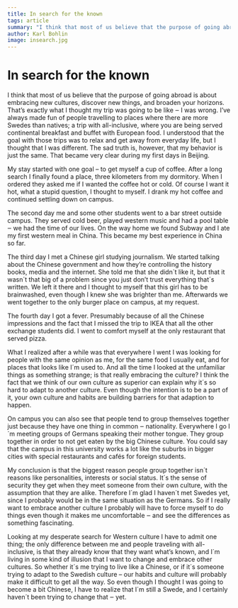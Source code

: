 ```yaml
---
title: In search for the known
tags: article
summary: "I think that most of us believe that the purpose of going abroad is about embracing new cultures, discover new things, and broaden your horizons. That’s exactly what I thought my trip was going to be like ‒ I was wrong. I’ve always made fun of people travelling to places where there are more Swedes than natives; a trip with all-inclusive, where you are being served continental breakfast and buffet with European food. "
author: Karl Bohlin
image: insearch.jpg
---
```


# In search for the known

I think that most of us believe that the purpose of going abroad is about embracing new cultures, discover new things, and broaden your horizons. That’s exactly what I thought my trip was going to be like ‒ I was wrong. I’ve always made fun of people travelling to places where there are more Swedes than natives; a trip with all-inclusive, where you are being served continental breakfast and buffet with European food. I understood that the goal with those trips was to relax and get away from everyday life, but I thought that I was different. The sad truth is, however, that my behavior is just the same. That became very clear during my first days in Beijing.

My stay started with one goal – to get myself a cup of coffee. After a long search I finally found a place, three kilometers from my dormitory. When I ordered they asked me if I wanted the coffee hot or cold. Of course I want it hot, what a stupid question, I thought to myself. I drank my hot coffee and continued settling down on campus.

The second day me and some other students went to a bar street outside campus. They served cold beer, played western music and had a pool table ‒ we had the time of our lives. On the way home we found Subway and I ate my first western meal in China. This became my best experience in China so far. 

The third day I met a Chinese girl studying journalism. We started talking about the Chinese government and how they’re controlling the history books, media and the internet. She told me that she didn´t like it, but that it wasn´t that big of a problem since you just don’t trust everything that´s written. We left it there and I thought to myself that this girl has to be brainwashed, even though I knew she was brighter than me. Afterwards we went together to the only burger place on campus, at my request.

The fourth day I got a fever. Presumably because of all the Chinese impressions and the fact that I missed the trip to IKEA that all the other exchange students did. I went to comfort myself at the only restaurant that served pizza.

What I realized after a while was that everywhere I went I was looking for people with the same opinion as me, for the same food I usually eat, and for places that looks like I´m used to. And all the time I looked at the unfamiliar things as something strange; is that really embracing the culture? I think the fact that we think of our own culture as superior can explain why it´s so hard to adapt to another culture. Even though the intention is to be a part of it, your own culture and habits are building barriers for that adaption to happen. 

On campus you can also see that people tend to group themselves together just because they have one thing in common ‒ nationality. Everywhere I go I´m meeting groups of Germans speaking their mother tongue. They group together in order to not get eaten by the big Chinese culture. You could say that the campus in this university works a lot like the suburbs in bigger cities with special restaurants and cafés for foreign students. 

My conclusion is that the biggest reason people group together isn´t reasons like personalities, interests or social status. It´s the sense of security they get when they meet someone from their own culture, with the assumption that they are alike. Therefore I´m glad I haven´t met Swedes yet, since I probably would be in the same situation as the Germans. So if I really want to embrace another culture I probably will have to force myself to do things even though it makes me uncomfortable ‒ and see the differences as something fascinating. 

Looking at my desperate search for Western culture I have to admit one thing; the only difference between me and people traveling with all-inclusive, is that they already know that they want what’s known, and I´m living in some kind of illusion that I want to change and embrace other cultures. So whether it´s me trying to live like a Chinese, or if it´s someone trying to adapt to the Swedish culture – our habits and culture will probably make it difficult to get all the way. So even though I thought I was going to become a bit Chinese, I have to realize that I´m still a Swede, and I certainly haven´t been trying to change that ‒ yet.
